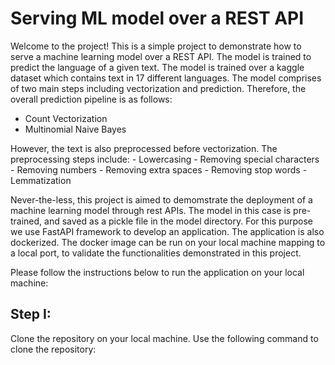# Serving ML model over a REST API

Welcome to the project! This is a simple project to demonstrate how to serve a machine 
learning model over a REST API. The model is trained to predict the language of a given 
text. The model is trained over a kaggle dataset which contains text in 17 different 
languages. The model comprises of two main steps including vectorization and prediction. 
Therefore, the overall prediction pipeline is as follows:
 - Count Vectorization
 - Multinomial Naive Bayes

However, the text is also preprocessed before vectorization. The preprocessing steps include:
    - Lowercasing
    - Removing special characters
    - Removing numbers
    - Removing extra spaces
    - Removing stop words
    - Lemmatization

Never-the-less, this project is aimed to demomstrate the deployment of a machine learning model
through rest APIs. The model in this case is pre-trained, and saved as a pickle file in the model 
directory. For this purpose we use FastAPI framework to develop an application. The application 
is also dockerized. The docker image can be run on your local machine mapping to a local port, 
to validate the functionalities demonstrated in this project.


Please follow the instructions below to run the application on your local machine:

## Step I:

Clone the repository on your local machine. Use the following command to clone the repository:

```bash git clone https://github.com/laxmikantbaheti/Docker_Served_Language_Predictor.git